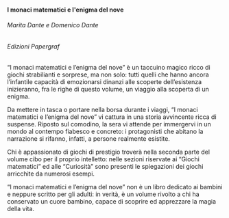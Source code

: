 #### **I monaci matematici e l'enigma del nove**
###### Marita Dante e Domenico Dante
###### *Edizioni Papergraf*

“I monaci matematici e l’enigma del nove” è un taccuino magico ricco di giochi strabilianti e sorprese,
ma non solo: tutti quelli che hanno ancora l’infantile capacità di emozionarsi dinanzi alle scoperte
dell’esistenza inizieranno, fra le righe di questo volume, un viaggio alla scoperta di un enigma.

Da mettere in tasca o portare nella borsa durante i viaggi, “I monaci matematici e l’enigma del nove”
vi cattura in una storia avvincente ricca di suspense. Riposto sul comodino, la sera vi attende per
immergervi in un mondo al contempo fiabesco e concreto: i protagonisti che abitano la narrazione si
rifanno, infatti, a persone realmente esistite.

Chi è appassionato di giochi di prestigio troverà nella seconda parte del volume cibo per il proprio
intelletto: nelle sezioni riservate ai “Giochi matematici” ed alle “Curiosità” sono presenti le
spiegazioni dei giochi arricchite da numerosi esempi.

“I monaci matematici e l’enigma del nove” non è un libro dedicato ai bambini e neppure scritto per gli
adulti: in verità, è un volume rivolto a chi ha conservato un cuore bambino, capace di scoprire ed
apprezzare la magia della vita.
